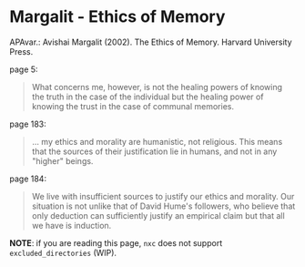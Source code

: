 # Margalit - Ethics of Memory

APAvar.: Avishai Margalit (2002). The Ethics of Memory. Harvard University Press.  

page 5:  
> What concerns me, however, is not the healing powers of knowing the truth in the case of the individual but the healing power of knowing the trust in the case of communal memories.  

page 183:  
> ... my ethics and morality are humanistic, not religious. This means that the sources of their justification lie in humans, and not in any "higher" beings.  

page 184:  
> We live with insufficient sources to justify our ethics and morality. Our situation is not unlike that of David Hume's followers, who believe that only deduction can sufficiently justify an empirical claim but that all we have is induction.  


**NOTE**: if you are reading this page, `nxc` does not support `excluded_directories` (WIP).    

